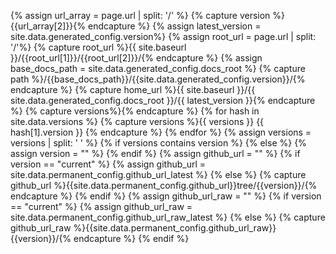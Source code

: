 {% assign url_array = page.url | split: '/' %}
{% capture version %}{{url_array[2]}}{% endcapture %}
{% assign latest_version = site.data.generated_config.version%}
{% assign root_url = page.url | split: '/'%}
{% capture root_url %}{{ site.baseurl }}/{{root_url[1]}}/{{root_url[2]}}/{% endcapture %}
{% assign base_docs_path = site.data.generated_config.docs_root %}
{% capture path %}/{{base_docs_path}}/{{site.data.generated_config.version}}/{% endcapture %}
{% capture home_url %}{{ site.baseurl }}/{{ site.data.generated_config.docs_root }}/{{ latest_version }}{% endcapture %}
{% capture versions%}{% endcapture %}
{% for hash in site.data.versions %}
	{% capture versions %}{{ versions }} {{ hash[1].version }} {% endcapture %}
{% endfor %}
{% assign versions = versions | split: ' ' %}
{% if versions contains version %}
{% else %}
	{% assign version = "" %}
{% endif %}
{% assign github_url = "" %}
{% if version == "current" %}
	{% assign github_url = site.data.permanent_config.github_url_latest %}
{% else %}
	{% capture github_url %}{{site.data.permanent_config.github_url}}tree/{{version}}/{% endcapture %}
{% endif %}
{% assign github_url_raw = "" %}
{% if version == "current" %}
    {% assign github_url_raw = site.data.permanent_config.github_url_raw_latest %}
{% else %}
    {% capture github_url_raw %}{{site.data.permanent_config.github_url_raw}}{{version}}/{% endcapture %}
{% endif %}
